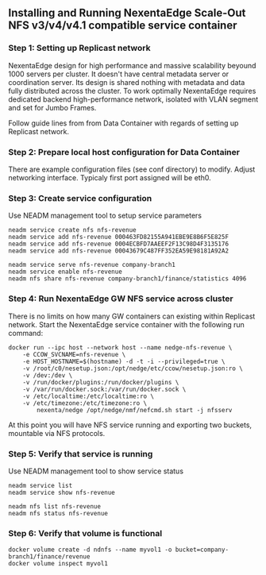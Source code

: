 ## Installing and Running NexentaEdge Scale-Out NFS v3/v4/v4.1 compatible service container

### Step 1: Setting up Replicast network
NexentaEdge design for high performance and massive scalability beyound 1000 servers per cluster. It doesn't have central metadata server or coordination server. Its design is shared nothing with metadata and data fully distributed across the cluster. To work optimally NexentaEdge requires dedicated backend high-performance network, isolated with VLAN segment and set for Jumbo Frames.

Follow guide lines from from Data Container with regards of setting up Replicast network.

### Step 2: Prepare local host configuration for Data Container
There are example configuration files (see conf directory) to modify. Adjust networking interface. Typicaly first port assigned will be eth0.

### Step 3: Create service configuration
Use NEADM management tool to setup service parameters
```
neadm service create nfs nfs-revenue
neadm service add nfs-revenue 000463FD82155A941EBE9E8B6F5E825F
neadm service add nfs-revenue 0004ECBFD7AAEEF2F13C98D4F3135176
neadm service add nfs-revenue 00043679C487FF352EA59E98181A92A2

neadm service serve nfs-revenue company-branch1
neadm service enable nfs-revenue
neadm nfs share nfs-revenue company-branch1/finance/statistics 4096
```

### Step 4: Run NexentaEdge GW NFS service across cluster
There is no limits on how many GW containers can existing within Replicast network. Start the NexentaEdge service container with the following run command:
```
docker run --ipc host --network host --name nedge-nfs-revenue \
	-e CCOW_SVCNAME=nfs-revenue \
	-e HOST_HOSTNAME=$(hostname) -d -t -i --privileged=true \
	-v /root/c0/nesetup.json:/opt/nedge/etc/ccow/nesetup.json:ro \
	-v /dev:/dev \
	-v /run/docker/plugins:/run/docker/plugins \
	-v /var/run/docker.sock:/var/run/docker.sock \
	-v /etc/localtime:/etc/localtime:ro \
	-v /etc/timezone:/etc/timezone:ro \
        nexenta/nedge /opt/nedge/nmf/nefcmd.sh start -j nfsserv
```

At this point you will have NFS service running and exporting two buckets, mountable via NFS protocols.

### Step 5: Verify that service is running
Use NEADM management tool to show service status
```
neadm service list
neadm service show nfs-revenue

neadm nfs list nfs-revenue
neadm nfs status nfs-revenue
```

### Step 6: Verify that volume is functional

```
docker volume create -d ndnfs --name myvol1 -o bucket=company-branch1/finance/revenue
docker volume inspect myvol1
```
